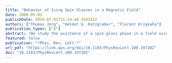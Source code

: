 ```yaml
---
title: "Behavior of Ising Spin Glasses in a Magnetic Field"
date: 2008-05-01
publishDate: 2019-07-01T15:24:40.354342Z
authors: ["Thomas Jörg", "Helmut G. Katzgraber", "Florent Krza̧kała"]
publication_types: ["2"]
abstract: "We study the existence of a spin-glass phase in a field using Monte Carlo simulations performed along a nontrivial path in the field-temperature plane that must cross any putative de Almeida–Thouless instability line. The method is first tested on the Ising spin glass on a Bethe lattice where the instability line separating the spin glass from the paramagnetic state is also computed analytically. While the instability line is reproduced by our simulations on the mean-field Bethe lattice, no such instability line can be found numerically for the short-range three-dimensional model."
featured: false
publication: "*Phys. Rev. Lett.*"
url_pdf: "https://link.aps.org/doi/10.1103/PhysRevLett.100.197202"
doi: "10.1103/PhysRevLett.100.197202"
---
```



